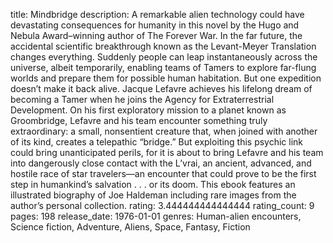 title: Mindbridge
description: A remarkable alien technology could have devastating consequences for humanity in this novel by the Hugo and Nebula Award–winning author of The Forever War. In the far future, the accidental scientific breakthrough known as the Levant-Meyer Translation changes everything. Suddenly people can leap instantaneously across the universe, albeit temporarily, enabling teams of Tamers to explore far-flung worlds and prepare them for possible human habitation. But one expedition doesn’t make it back alive. Jacque Lefavre achieves his lifelong dream of becoming a Tamer when he joins the Agency for Extraterrestrial Development. On his first exploratory mission to a planet known as Groombridge, Lefavre and his team encounter something truly extraordinary: a small, nonsentient creature that, when joined with another of its kind, creates a telepathic “bridge.” But exploiting this psychic link could bring unanticipated perils, for it is about to bring Lefavre and his team into dangerously close contact with the L’vrai, an ancient, advanced, and hostile race of star travelers—an encounter that could prove to be the first step in humankind’s salvation . . . or its doom. This ebook features an illustrated biography of Joe Haldeman including rare images from the author’s personal collection.
rating: 3.444444444444444
rating_count: 9
pages: 198
release_date: 1976-01-01
genres: Human-alien encounters, Science fiction, Adventure, Aliens, Space, Fantasy, Fiction